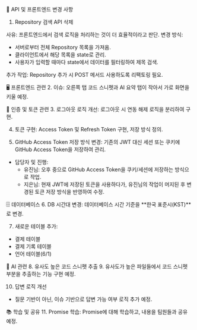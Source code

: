🔄 API 및 프론트엔드 변경 사항
1. Repository 검색 API 삭제

사유: 프론트엔드에서 검색 로직을 처리하는 것이 더 효율적이라고 판단.
변경 방식:
- 서버로부터 전체 Repository 목록을 가져옴.
- 클라이언트에서 해당 목록을 state로 관리.
- 사용자가 입력할 때마다 state에서 데이터를 필터링하여 제목 검색.

추가 작업: Repository 추가 시 POST 메서드 사용하도록 리팩토링 필요.

🖥️ 프론트엔드 관련
2. 이슈: 오른쪽 탭 코드 스니펫과 AI 요약 탭이 작아서 가로 화면을 키울 예정.

🔑 인증 및 토큰 관련
3. 로그아웃 로직 개선: 로그아웃 시 연동 해제 로직을 분리하여 구현.

4. 토큰 구현: Access Token 및 Refresh Token 구현, 저장 방식 정의.

5. GitHub Access Token 저장 방식 변경:
기존의 JWT 대신 세션 또는 쿠키에 GitHub Access Token을 저장하여 관리.
- 담당자 및 진행:
  - 유진님: 오후 중으로 GitHub Access Token을 쿠키/세션에 저장하는 방식으로 작업.
  - 지은님: 현재 JWT에 저장된 토큰을 사용하다가, 유진님의 작업이 머지된 후 변경된 토큰 저장 방식을 반영하여 수정.

🗄️ 데이터베이스
6. DB 시간대 변경: 데이터베이스 시간 기준을 **한국 표준시(KST)**로 변경.

7. 새로운 테이블 추가:
- 결제 테이블
- 결제 기록 테이블
- 언어 테이블(6/1)

🤖 AI 관련
8. 유사도 높은 코드 스니펫 추출
9. 유사도가 높은 파일들에서 코드 스니펫 부분을 추출하는 기능 구현 예정.

10. 답변 로직 개선
- 질문 기반이 아닌, 이슈 기반으로 답변 가능 여부 로직 추가 예정.

📚 학습 및 공유
11. Promise 학습: Promise에 대해 학습하고, 내용을 팀원들과 공유 예정.